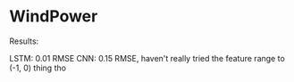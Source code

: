# WindPower
Results: 

LSTM: 0.01 RMSE 
CNN: 0.15 RMSE, haven't really tried the feature range to (-1, 0) thing tho

